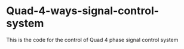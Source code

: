 # Quad-4-ways-signal-control-system
This is the code for the control of Quad 4 phase signal control system
